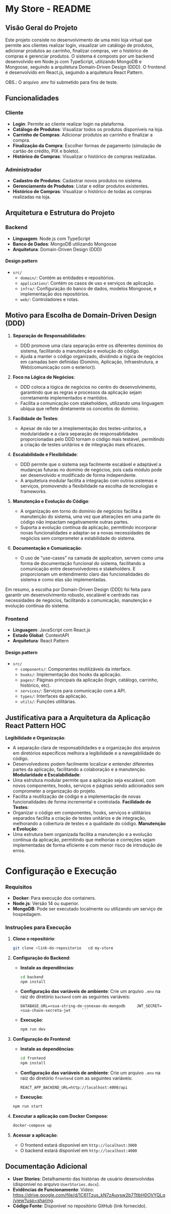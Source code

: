 # My Store - README

## Visão Geral do Projeto

Este projeto consiste no desenvolvimento de uma mini loja virtual que permite aos clientes realizar login, visualizar um catálogo de produtos, adicionar produtos ao carrinho, finalizar compras, ver o histórico de compras e gerenciar produtos. O sistema é composto por um backend desenvolvido em Node.js com TypeScript, utilizando MongoDB e Mongoose, seguindo a arquitetura Domain-Driven Design (DDD). O frontend é desenvolvido em React.js, seguindo a arquitetura React Pattern.

OBS.: O arquivo .env foi submetido para fins de teste.

## Funcionalidades

### Cliente

- **Login**: Permite ao cliente realizar login na plataforma.
- **Catálogo de Produtos**: Visualizar todos os produtos disponíveis na loja.
- **Carrinho de Compras**: Adicionar produtos ao carrinho e finalizar a compra.
- **Finalização da Compra**: Escolher formas de pagamento (simulação de cartão de crédito, PIX e boleto).
- **Histórico de Compras**: Visualizar o histórico de compras realizadas.

### Administrador

- **Cadastro de Produtos**: Cadastrar novos produtos no sistema.
- **Gerenciamento de Produtos**: Listar e editar produtos existentes.
- **Histórico de Compras**: Visualizar o histórico de todas as compras realizadas na loja.

## Arquitetura e Estrutura do Projeto

### Backend

- **Linguagem**: Node.js com TypeScript
- **Banco de Dados**: MongoDB utilizando Mongoose
- **Arquitetura**: Domain-Driven Design (DDD)

#### Design pattern

- `src/`
  - `domain/`: Contém as entidades e repositórios.
  - `application/`: Contém os casos de uso e serviços de aplicação.
  - `infra/`: Configuração do banco de dados, modelos Mongoose, e implementação dos repositórios.
  - `web/`: Controladores e rotas.

## Motivo para Escolha de Domain-Driven Design (DDD)

1. **Separação de Responsabilidades**:

   - DDD promove uma clara separação entre os diferentes domínios do sistema, facilitando a manutenção e evolução do código.
   - Ajuda a manter o código organizado, dividindo a lógica de negócios em camadas bem definidas (Domínio, Aplicação, Infraestrutura, e Web(comunicação com o exterior)).

2. **Foco na Lógica de Negócios**:

   - DDD coloca a lógica de negócios no centro do desenvolvimento, garantindo que as regras e processos da aplicação sejam corretamente implementados e mantidos.
   - Facilita a comunicação com stakeholders, utilizando uma linguagem ubíqua que reflete diretamente os conceitos do domínio.

3. **Facilidade de Testes**:

   - Apesar de não ter a imeplementação dos testes-unitarios, a modularidade e a clara separação de responsabilidades proporcionadas pelo DDD tornam o código mais testável, permitindo a criação de testes unitários e de integração mais eficazes.

4. **Escalabilidade e Flexibilidade**:

   - DDD permite que o sistema seja facilmente escalável e adaptável a mudanças futuras no domínio de negócios, pois cada módulo pode ser desenvolvido e modificado de forma independente.
   - A arquitetura modular facilita a integração com outros sistemas e serviços, promovendo a flexibilidade na escolha de tecnologias e frameworks.

5. **Manutenção e Evolução do Código**:
   - A organização em torno do domínio de negócios facilita a manutenção do sistema, uma vez que alterações em uma parte do código não impactam negativamente outras partes.
   - Suporta a evolução contínua da aplicação, permitindo incorporar novas funcionalidades e adaptar-se a novas necessidades de negócios sem comprometer a estabilidade do sistema.
6. **Documentação e Comunicação**:
   - O uso de "use-cases" na camada de application, servem como uma forma de documentação funcional do sistema, facilitando a comunicação entre desenvolvedores e stakeholders. E proporcionam um entendimento claro das funcionalidades do sistema e como elas são implementadas.

Em resumo, a escolha por Domain-Driven Design (DDD) foi feita para garantir um desenvolvimento robusto, escalável e centrado nas necessidades de negócios, facilitando a comunicação, manutenção e evolução contínua do sistema.

### Frontend

- **Linguagem**: JavaScript com React.js
- **Estado Global**: ContextAPI
- **Arquitetura**: React Pattern

#### Design pattern
- `src/`
  - `components/`: Componentes reutilizáveis da interface.
  - `hooks/`: Implementação dos hooks da aplicação.
  - `pages/`: Páginas principais da aplicação (login, catálogo, carrinho, histórico, etc).
  - `services/`: Serviços para comunicação com a API.
  - `types/`: Interfaces da aplicação.
  - `utils/`: Funções utilitárias.

## Justificativa para a Arquitetura da Aplicação React Pattern HOC

**Legibilidade e Organização**:
- A separação clara de responsabilidades e a organização dos arquivos em diretórios específicos melhora a legibilidade e a navegabilidade do código.
- Desenvolvedores podem facilmente localizar e entender diferentes partes da aplicação, facilitando a colaboração e a manutenção.
**Modularidade e Escalabilidade**:
- Uma estrutura modular permite que a aplicação seja escalável, com novos componentes, hooks, serviços e páginas sendo adicionados sem comprometer a organização do projeto.
- Facilita a reutilização de código e a implementação de novas funcionalidades de forma incremental e controlada.
  **Facilidade de Testes**:
- Organizar o código em componentes, hooks, serviços e utilitários separados facilita a criação de testes unitários e de integração, melhorando a cobertura de testes e a qualidade do código.
  **Manutenção e Evolução**:
- Uma estrutura bem organizada facilita a manutenção e a evolução contínua da aplicação, permitindo que melhorias e correções sejam implementadas de forma eficiente e com menor risco de introdução de erros.

# Configuração e Execução

### Requisitos

- **Docker**: Para execução dos containers.
- **Node.js**: Versão 14 ou superior.
- **MongoDB**: Pode ser executado localmente ou utilizando um serviço de hospedagem.

### Instruções para Execução

1. **Clone o repositório**:
   ```sh
   git clone <link-do-repositorio   cd my-store
   ```
2. **Configuração do Backend**:
   - **Instale as dependências**:
     ```sh
     cd backend
     npm install
     ```
   - **Configuração das variáveis de ambiente**:
     Crie um arquivo `.env` na raiz do diretório `backend` com as seguintes variáveis:
     ````env
     DATABASE_URL=<sua-string-de-conexao-do-mongodb     JWT_SECRET=<sua-chave-secreta-jwt     ```
     ````
   - **Execução**:
     ````sh
     npm run dev
     ````
3. **Configuração do Frontend**:
   - **Instale as dependências**:
     ```sh
     cd frontend
     npm install
     ```
   - **Configuração das variáveis de ambiente**:
     Crie um arquivo `.env` na raiz do diretório `frontend` com as seguintes variáveis:
     ```env
     REACT_APP_BACKEND_URL=http://localhost:4000/api
     ```
    - **Execução**:
     ````sh
     npm run start
     ````

4. **Executar a aplicação com Docker Compose**:
   ```sh
   docker-compose up
   ```
5. **Acessar a aplicação**:
   - O frontend estará disponível em `http://localhost:3000`
   - O backend estará disponível em `http://localhost:4000`

## Documentação Adicional

- **User Stories**: Detalhamento das histórias de usuário desenvolvidas (disponível no arquivo `UserStories.docx`).
- **Evidências de Funcionamento**: Video: https://drive.google.com/file/d/1C61Tzus_kN7zAuysw2b7TtlbH0OVYQLq/view?usp=sharing.
- **Código Fonte**: Disponível no repositório GitHub (link fornecido).
